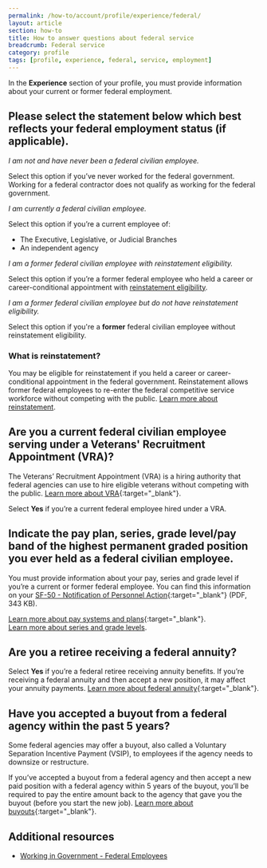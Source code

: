 ```yaml
---
permalink: /how-to/account/profile/experience/federal/
layout: article
section: how-to
title: How to answer questions about federal service
breadcrumb: Federal service
category: profile
tags: [profile, experience, federal, service, employment]
---
```


In the **Experience** section of your profile, you must provide information about your current or former federal employment.

## Please select the statement below which best reflects your federal employment status (if applicable).

_I am not and have never been a federal civilian employee._

Select this option if you’ve never worked for the federal government.  Working for a federal contractor does not qualify as working for the federal government.

_I am currently a federal civilian employee._

Select this option if you’re a current employee of:

* The Executive, Legislative, or Judicial Branches
* An independent agency

_I am a former federal civilian employee with reinstatement eligibility._

Select this option if you’re a former federal employee who held a career or career-conditional appointment with [reinstatement eligibility](#reinstatement).

_I am a former federal civilian employee but do not have reinstatement eligibility._

Select this option if you're a **former** federal civilian employee without reinstatement eligibility.

### What is reinstatement?

You may be eligible for reinstatement if you held a career or career-conditional appointment in the federal government. Reinstatement allows former federal employees to re-enter the federal competitive service workforce without competing with the public. [Learn more about reinstatement](../../../../../working-in-government/unique-hiring-paths/federal-employees/reinstatement/).

## Are you a current federal civilian employee serving under a Veterans' Recruitment Appointment (VRA)?

The Veterans’ Recruitment Appointment (VRA) is a hiring authority that federal agencies can use to hire eligible veterans without competing with the public. [Learn more about VRA](https://fedshirevets.gov/job/shav/index.aspx){:target="_blank"}.

Select **Yes** if you’re a current federal employee hired under a VRA.

## Indicate the pay plan, series, grade level/pay band of the highest permanent graded position you ever held as a federal civilian employee.

You must provide information about your pay, series and grade level if you’re a current or former federal employee. You can find this information on your [SF-50 - Notification of Personnel Action](https://www.opm.gov/forms/pdfimage/sf50.pdf){:target="_blank"} (PDF, 343 KB).

[Learn more about pay systems and plans](https://www.opm.gov/policy-data-oversight/pay-leave/pay-systems/){:target="_blank"}.  
[Learn more about series and grade levels](../../../../../faq/pay/series-and-grade/).


## Are you a retiree receiving a federal annuity?
Select **Yes** if you’re a federal retiree receiving annuity benefits. If you’re receiving a federal annuity and then accept a new position, it may affect your annuity payments. [Learn more about federal annuity](https://www.opm.gov/retirement-services/my-annuity-and-benefits/){:target="_blank"}.

## Have you accepted a buyout from a federal agency within the past 5 years?
Some federal agencies may offer a buyout, also called a Voluntary Separation Incentive Payment (VSIP), to employees if the agency needs to downsize or restructure.

If you’ve accepted a buyout from a federal agency and then accept a new paid position with a federal agency within 5 years of the buyout, you’ll be required to pay the entire amount back to the agency that gave you the buyout (before you start the new job). [Learn more about buyouts](https://www.opm.gov/policy-data-oversight/workforce-restructuring/voluntary-separation-incentive-payments/){:target="_blank"}.


## Additional resources

* [Working in Government - Federal Employees](../../../../../working-in-government/unique-hiring-paths/federal-employees/)
